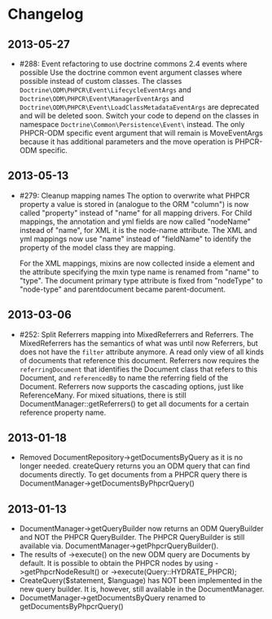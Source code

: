 Changelog
=========

2013-05-27
----------

 * #288: Event refactoring to use doctrine commons 2.4 events where possible
   Use the doctrine common event argument classes where possible instead of
   custom classes. The classes `Doctrine\ODM\PHPCR\Event\LifecycleEventArgs`
   and `Doctrine\ODM\PHPCR\Event\ManagerEventArgs` and
   `Doctrine\ODM\PHPCR\Event\LoadClassMetadataEventArgs` are deprecated and
   will be deleted soon. Switch your code to depend on the classes in namespace
   `Doctrine\Common\Persistence\Event\` instead.
   The only PHPCR-ODM specific event argument that will remain is MoveEventArgs
   because it has additional parameters and the move operation is PHPCR-ODM
   specific.

2013-05-13
----------

 * #279: Cleanup mapping names
   The option to overwrite what PHPCR property a value is stored in
   (analogue to the ORM "column") is now called "property" instead of
   "name" for all mapping drivers. For Child mappings, the annotation
   and yml fields are now called "nodeName" instead of "name", for XML
   it is the node-name attribute.
   The XML and yml mappings now use "name" instead of "fieldName" to
   identify the property of the model class they are mapping.

   For the XML mappings, mixins are now collected inside a <mixins>
   element and the attribute specifying the mxin type name is renamed
   from "name" to "type". The document primary type attribute is fixed
   from "nodeType" to "node-type" and parentdocument became
   parent-document.

2013-03-06
----------

 * #252: Split Referrers mapping into MixedReferrers and Referrers.
   The MixedReferrers has the semantics of what was until now Referrers, but
   does not have the `filter` attribute anymore. A read only view of all kinds
   of documents that reference this document.
   Referrers now requires the `referringDocument` that identifies the Document
   class that refers to this Document, and `referencedBy` to name the referring
   field of the Document. Referrers now supports the cascading options, just
   like ReferenceMany.
   For mixed situations, there is still DocumentManager::getReferrers() to get
   all documents for a certain reference property name.

2013-01-18
----------

 * Removed DocumentRepository->getDocumentsByQuery as it is no longer needed.
   createQuery returns you an ODM query that can find documents directly.
   To get documents from a PHPCR query there is DocumentManager->getDocumentsByPhpcrQuery()

2013-01-13
----------

 * DocumentManager->getQueryBuilder now returns an ODM QueryBuilder and
   NOT the PHPCR QueryBuilder. The PHPCR QueryBuilder is still available via.
   DocumentManager->getPhpcrQueryBuilder().
 * The results of ->execute() on the new ODM query are Documents by default.
   It is possible to obtain the PHPCR nodes by using ->getPhpcrNodeResult() or
   ->execute(Query::HYDRATE_PHPCR);
 * CreateQuery($statement, $language) has NOT been implemented in the new query builder.
   It is, however, still available in the DocumentManager.
 * DocumetManager->getDocumentsByQuery renamed to getDocumentsByPhpcrQuery()
